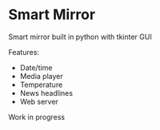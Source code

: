 # Smart Mirror
Smart mirror built in python with tkinter GUI

Features:
  - Date/time
  - Media player
  - Temperature
  - News headlines
  - Web server

Work in progress
